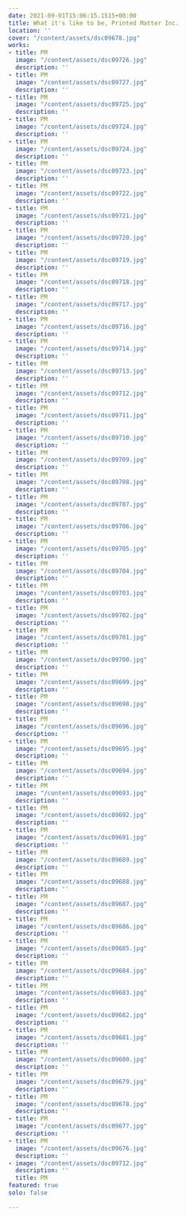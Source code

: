 ```yaml
---
date: 2021-09-01T15:06:15.1515+00:00
title: What it's like to be, Printed Matter Inc.
location: ''
cover: "/content/assets/dsc09678.jpg"
works:
- title: PM
  image: "/content/assets/dsc09726.jpg"
  description: ''
- title: PM
  image: "/content/assets/dsc09727.jpg"
  description: ''
- title: PM
  image: "/content/assets/dsc09725.jpg"
  description: ''
- title: PM
  image: "/content/assets/dsc09724.jpg"
  description: ''
- title: PM
  image: "/content/assets/dsc09724.jpg"
  description: ''
- title: PM
  image: "/content/assets/dsc09723.jpg"
  description: ''
- title: PM
  image: "/content/assets/dsc09722.jpg"
  description: ''
- title: PM
  image: "/content/assets/dsc09721.jpg"
  description: ''
- title: PM
  image: "/content/assets/dsc09720.jpg"
  description: ''
- title: PM
  image: "/content/assets/dsc09719.jpg"
  description: ''
- title: PM
  image: "/content/assets/dsc09718.jpg"
  description: ''
- title: PM
  image: "/content/assets/dsc09717.jpg"
  description: ''
- title: PM
  image: "/content/assets/dsc09716.jpg"
  description: ''
- title: PM
  image: "/content/assets/dsc09714.jpg"
  description: ''
- title: PM
  image: "/content/assets/dsc09713.jpg"
  description: ''
- title: PM
  image: "/content/assets/dsc09712.jpg"
  description: ''
- title: PM
  image: "/content/assets/dsc09711.jpg"
  description: ''
- title: PM
  image: "/content/assets/dsc09710.jpg"
  description: ''
- title: PM
  image: "/content/assets/dsc09709.jpg"
  description: ''
- title: PM
  image: "/content/assets/dsc09708.jpg"
  description: ''
- title: PM
  image: "/content/assets/dsc09707.jpg"
  description: ''
- title: PM
  image: "/content/assets/dsc09706.jpg"
  description: ''
- title: PM
  image: "/content/assets/dsc09705.jpg"
  description: ''
- title: PM
  image: "/content/assets/dsc09704.jpg"
  description: ''
- title: PM
  image: "/content/assets/dsc09703.jpg"
  description: ''
- title: PM
  image: "/content/assets/dsc09702.jpg"
  description: ''
- title: PM
  image: "/content/assets/dsc09701.jpg"
  description: ''
- title: PM
  image: "/content/assets/dsc09700.jpg"
  description: ''
- title: PM
  image: "/content/assets/dsc09699.jpg"
  description: ''
- title: PM
  image: "/content/assets/dsc09698.jpg"
  description: ''
- title: PM
  image: "/content/assets/dsc09696.jpg"
  description: ''
- title: PM
  image: "/content/assets/dsc09695.jpg"
  description: ''
- title: PM
  image: "/content/assets/dsc09694.jpg"
  description: ''
- title: PM
  image: "/content/assets/dsc09693.jpg"
  description: ''
- title: PM
  image: "/content/assets/dsc09692.jpg"
  description: ''
- title: PM
  image: "/content/assets/dsc09691.jpg"
  description: ''
- title: PM
  image: "/content/assets/dsc09689.jpg"
  description: ''
- title: PM
  image: "/content/assets/dsc09688.jpg"
  description: ''
- title: PM
  image: "/content/assets/dsc09687.jpg"
  description: ''
- title: PM
  image: "/content/assets/dsc09686.jpg"
  description: ''
- title: PM
  image: "/content/assets/dsc09685.jpg"
  description: ''
- title: PM
  image: "/content/assets/dsc09684.jpg"
  description: ''
- title: PM
  image: "/content/assets/dsc09683.jpg"
  description: ''
- title: PM
  image: "/content/assets/dsc09682.jpg"
  description: ''
- title: PM
  image: "/content/assets/dsc09681.jpg"
  description: ''
- title: PM
  image: "/content/assets/dsc09680.jpg"
  description: ''
- title: PM
  image: "/content/assets/dsc09679.jpg"
  description: ''
- title: PM
  image: "/content/assets/dsc09678.jpg"
  description: ''
- title: PM
  image: "/content/assets/dsc09677.jpg"
  description: ''
- title: PM
  image: "/content/assets/dsc09676.jpg"
  description: ''
- image: "/content/assets/dsc09712.jpg"
  description: ''
  title: PM
featured: true
solo: false

---
```

